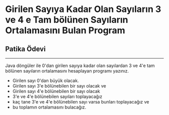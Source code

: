  # Girilen Sayıya Kadar Olan  Sayıların 3 ve 4 e Tam bölünen Sayıların Ortalamasını Bulan Program
 ## Patika Ödevi
 ---
 Java döngüler ile 0'dan girilen sayıya kadar olan sayılardan 3 ve 4'e tam bölünen sayıların ortalamasını hesaplayan programı yazınız.

 * Girilen sayı 0'dan büyük olacak.
 * Girilen sayı 3'e bölünebilen bir sayı olacak ve
 * Girilen sayı 4'e bölünebilen bir sayı olacak
 * 3'e ve 4'e bölünebilen sayıları toplayacağız
 * kaç tane 3'e ve 4'e bölünebilen sayı varsa bunları toplayacağız ve
 * bu toplamın ortalamasını bulacağız.